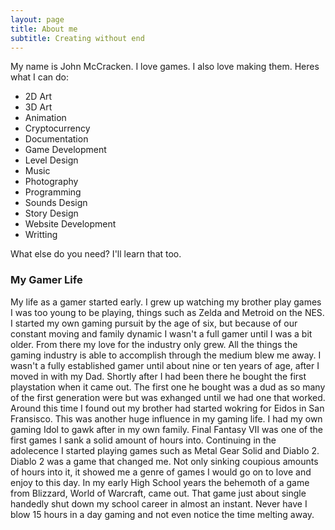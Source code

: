 ```yaml
---
layout: page
title: About me
subtitle: Creating without end
---
```


My name is John McCracken. I love games. I also love making them. Heres what I can do:

- 2D Art
- 3D Art
- Animation
- Cryptocurrency
- Documentation
- Game Development
- Level Design
- Music
- Photography
- Programming
- Sounds Design
- Story Design
- Website Development
- Writting

What else do you need? I'll learn that too.

### My Gamer Life

My life as a gamer started early. I grew up watching my brother play games I was too young to be playing, things such as Zelda and Metroid on the NES. 
I started my own gaming pursuit by the age of six, but because of our constant moving and family dynamic I wasn't a full gamer until I was a bit older. 
From there my love for the industry only grew. All the things the gaming industry is able to accomplish through the medium blew me away. I wasn't a fully established gamer until about nine or ten years of age, after 
I moved in with my Dad. Shortly after I had been there he bought the first playstation when it came out. The first one he bought was a dud as so many 
of the first generation were but was exhanged until we had one that worked. Around this time I found out my brother had started wokring for Eidos in San Fransisco. 
This was another huge influence in my gaming life. I had my own gaming Idol to gawk after in my own family. Final Fantasy VII was one of the first games I sank a solid amount of hours into. 
Continuing in the adolecence I started playing games such as Metal Gear Solid and Diablo 2. Diablo 2 was a game that changed me. Not only sinking coupious 
amounts of hours into it, it showed me a genre of games I would go on to love and enjoy to this day. In my early High School years the behemoth of a game from Blizzard, World of Warcraft, came out. 
That game just about single handedly shut down my school career in almost an instant. Never have I blow 15 hours in a day gaming and not even notice the time melting away.